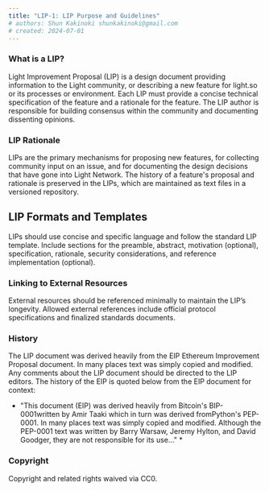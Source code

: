 ```yaml
---
title: "LIP-1: LIP Purpose and Guidelines"
# authors: Shun Kakinoki shunkakinoki@gmail.com
# created: 2024-07-01
---
```


### What is a LIP?

Light Improvement Proposal (LIP) is a design document providing information to the Light community, or describing a new feature for light.so or its processes or environment. Each LIP must provide a concise technical specification of the feature and a rationale for the feature. The LIP author is responsible for building consensus within the community and documenting dissenting opinions.

### LIP Rationale

LIPs are the primary mechanisms for proposing new features, for collecting community input on an issue, and for documenting the design decisions that have gone into Light Network. The history of a feature's proposal and rationale is preserved in the LIPs, which are maintained as text files in a versioned repository.

## LIP Formats and Templates

LIPs should use concise and specific language and follow the standard LIP template. Include sections for the preamble, abstract, motivation (optional), specification, rationale, security considerations, and reference implementation (optional).

### Linking to External Resources

External resources should be referenced minimally to maintain the LIP’s longevity. Allowed external references include official protocol specifications and finalized standards documents.

### History

The LIP document was derived heavily from the EIP Ethereum Improvement Proposal document. In many places text was simply copied and modified. Any comments about the LIP document should be directed to the LIP editors. The history of the EIP is quoted below from the EIP document for context:

- "This document (EIP) was derived heavily from Bitcoin's BIP-0001written by Amir Taaki which in turn was derived fromPython's PEP-0001. In many places text was simply copied and modified. Although the PEP-0001 text was written by Barry Warsaw, Jeremy Hylton, and David Goodger, they are not responsible for its use..." \*

### Copyright

Copyright and related rights waived via CC0.
